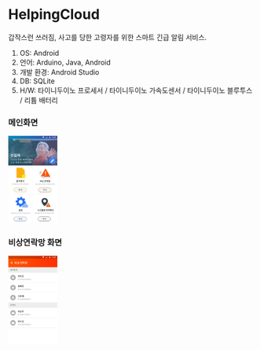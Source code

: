 # HelpingCloud

갑작스런 쓰러짐, 사고를 당한 고령자를 위한 스마트 긴급 알림 서비스.

1. OS:	Android
2. 언어:	Arduino, Java, Android
3. 개발 환경:	Android Studio
4. DB:	SQLite
5. H/W:	타이니두이노 프로세서 /  타이니두이노 가속도센서 /  타이니두이노 블루투스 /  리튬 배터리


### 메인화면
<img src="https://github.com/hyunhye/HelpingCloud/blob/master/ScreenShot/Main.png" width="100">

### 비상연락망 화면
<img src="https://github.com/hyunhye/HelpingCloud/blob/master/ScreenShot/%EB%B9%84%EC%83%81%EC%97%B0%EB%9D%BD%EB%A7%9D.png" width="100">
